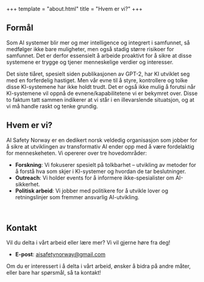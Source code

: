 +++
template = "about.html" 
title = "Hvem er vi?" 
+++

## Formål

Som AI systemer blir mer og mer intelligence og integrert i samfunnet, så medfølger ikke bare muligheter, men også stadig større risikoer for samfunnet. Det er derfor essensielt å arbeide proaktivt for å sikre at disse systemene er trygge og tjener menneskelige verdier og interesser.

Det siste tiåret, spesielt siden publikasjonen av GPT-2, har KI utviklet seg med en forferdelig hastiget. Men vår evne til å styre, kontrollere og tolke disse KI-systemene har ikke holdt trudt. Det er også ikke mulig å forutsi når KI-systemene vil oppnå de evnene/kapabilitetene vi er bekymret over. Disse to faktum tatt sammen indikerer at vi står i en illevarslende situatsjon, og at vi må handle raskt og tenke grundig.

## Hvem er vi?

AI Safety Norway er en dedikert norsk veldedig organisasjon som jobber for å sikre at utviklingen av transformativ AI ender opp med å være fordelaktig for menneskeheten. Vi opererer over tre hovedområder:

- **Forskning**: Vi fokuserer spesielt på tolkbarhet – utvikling av metoder for å forstå hva som skjer i KI-systemer og hvordan de tar beslutninger.
- **Outreach**: Vi holder events for å informere ikke-spesialister om AI-sikkerhet.
- **Politisk arbeid**: Vi jobber med politikere for å utvikle lover og retningslinjer som fremmer ansvarlig AI-utvikling. 

<br />


## Kontakt

Vil du delta i vårt arbeid eller lære mer? Vi vil gjerne høre fra deg!

- **E-post**: [aisafetynorway@gmail.com](mailto:aisafetynorway@gmail.com)

Om du er interessert i å delta i vårt arbeid, ønsker å bidra på andre måter, eller bare har spørsmål, så ta kontakt!
